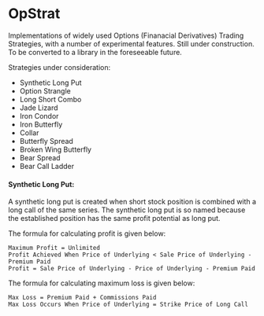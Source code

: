 # OpStrat
Implementations of  widely used Options (Finanacial Derivatives) Trading Strategies, with a number of experimental features. Still under construction. To be converted to a library in the foreseeable future.


Strategies under consideration:

* Synthetic Long Put
* Option Strangle
* Long Short Combo
* Jade Lizard
* Iron Condor
* Iron Butterfly
* Collar
* Butterfly Spread
* Broken Wing Butterfly
* Bear Spread
* Bear Call Ladder

#### Synthetic Long Put:

A synthetic long put is created when short stock position is combined with a long call of the same series.
The synthetic long put is so named because the established position has the same profit potential as long put.

The formula for calculating profit is given below:

    Maximum Profit = Unlimited
    Profit Achieved When Price of Underlying < Sale Price of Underlying - Premium Paid
    Profit = Sale Price of Underlying - Price of Underlying - Premium Paid

The formula for calculating maximum loss is given below:

    Max Loss = Premium Paid + Commissions Paid
    Max Loss Occurs When Price of Underlying = Strike Price of Long Call


